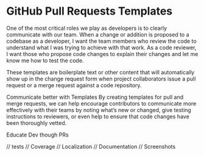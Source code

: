# GitHub Pull Requests Templates

One of the most critical roles we play as developers is to clearly communicate with our team. When a change or addition is proposed to a codebase as a developer, I want the team members who review the code to understand what I was trying to achieve with that work. As a code reviewer, I want those who propose code changes to explain their changes and let me know me how to test the code.

These templates are boilerplate text or other content that will automatically show up in the change request form when project collaborators issue a pull request or a merge request against a code repository.

Communicate better with Templates
By creating templates for pull and merge requests, we can help encourage contributors to communicate more effectively with their teams by noting what’s new or changed, give testing instructions to reviewers, or even help to ensure that code changes have been thoroughly vetted.

Educate Dev though PRs



// tests
// Coverage
// Localization
// Documentation
// Screenshots
